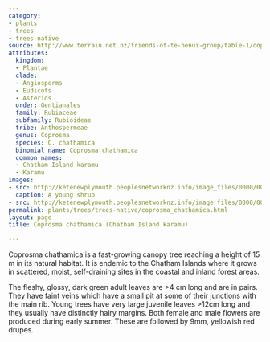 ```yaml
---
category:
- plants
- trees
- trees-native
source: http://www.terrain.net.nz/friends-of-te-henui-group/table-1/coprosma-chathamica-chatham-island-karamu.html
attributes:
  kingdom:
  - Plantae
  clade:
  - Angiosperms
  - Eudicots
  - Asterids
  order: Gentianales
  family: Rubiaceae
  subfamily: Rubioideae
  tribe: Anthospermeae
  genus: Coprosma
  species: C. chathamica
  binomial name: Coprosma chathamica
  common names:
  - Chatham Island karamu
  - Karamu
images:
- src: http://ketenewplymouth.peoplesnetworknz.info/image_files/0000/0008/2948/Coprosma_chathamica__Chatham_Island_karamu_-001.JPG
  caption: A young shrub
- src: http://ketenewplymouth.peoplesnetworknz.info/image_files/0000/0008/2953/Coprosma_chathamica__Chatham_Island_karamu_-003.JPG
permalink: plants/trees/trees-native/coprosma_chathamica.html
layout: page
title: Coprosma chathamica (Chatham Island karamu)

---
```

Coprosma chathamica is a fast-growing canopy tree reaching a height of 15 m in its natural habitat. It is endemic to the Chatham Islands where it grows in scattered, moist, self-draining sites in the coastal and inland forest areas.

The fleshy, glossy, dark green adult leaves are >4 cm long and are in pairs. They have faint veins which have a small pit at some of their junctions with the main rib.
Young trees have very large juvenile leaves >12cm long and they usually have distinctly hairy margins. Both female and male flowers are produced during early summer. These are followed by 9mm, yellowish red drupes.
